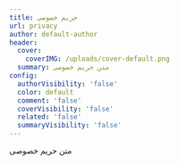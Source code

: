 ```yaml
---
title: حریم خصوصی
url: privacy
author: default-author
header:
  cover:
    coverIMG: /uploads/cover-default.png
  summary: متن حریم خصوصی
config:
  authorVisibility: 'false'
  color: default
  comment: 'false'
  coverVisibility: 'false'
  related: 'false'
  summaryVisibility: 'false'
---
```

متن حریم خصوصی
